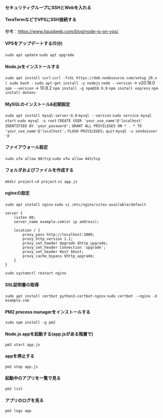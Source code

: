 #### セキュリティグループにSSHとWebを入れる

#### TeraTermなどでVPSにSSH接続する

参考：https://www.liquidweb.com/blog/node-js-on-vps/
#### VPSをアップデートする(5分)
`sudo apt update`
`sudo apt upgrade`

#### Node.jsをインストールする
`sudo apt install curl`
`curl -fsSL https://deb.nodesource.com/setup_20.x | sudo bash -`
`sudo apt-get install -y nodejs`
`node --version`
-> v20.18.0
`npm --version`
-> 10.8.2
`npm install -g npm@10.9.0`
`npm install express`
`npm install dotenv`

#### MySQLのインストール&初期設定
`sudo apt install mysql-server-8.0`
`mysql --version`
`sudo service mysql start`
`sudo mysql -u root`
`CREATE USER 'your_use_name'@'localhost' IDENTIFIED BY 'your_password';`
`GRANT ALL PRIVILEGES ON * . * TO 'your_use_name'@'localhost';`
`FLUSH PRIVILEGES;`
`quit`
`mysql -u sendaiuser -p`

#### ファイアウォール設定
`sudo ufw allow 80/tcp`
`sudo ufw allow 443/tcp`

#### フォルダおよびファイルを作成する
`mkdir project`
`cd project`
`vi app.js`

#### nginxの設定
`sudo apt install nginx`
`sudo vi /etc/nginx/sites-available/default`
```
server {
	listen 80;
	server_name example.com(or ip address);
	
	location / {
		proxy_pass http://localhost:3000;
		proxy_http_version 1.1;
		proxy_set_haeder Upgrade $http_upgrade;
		proxy_set_header Connection 'upgrade';
		proxy_set_header Host $host;
		proxy_cache_bypass $http_upgrade;
	}
}
```
`sudo systemctl restart nginx`


#### SSL証明書の取得
`sudo apt install certbot python3-certbot-nginx`
`sudo certbot --nginx -d example.com`

#### PM2 process managerをインストールする
`sudo npm install -g pm2`

#### Node.js appを起動する(app.jsがある階層で)
`pm2 start app.js`

#### appを停止する
`pm2 stop app.js`

#### 起動中のアプリを一覧で見る
`pm2 list`

#### アプリのログを見る
`pm2 logs app`
